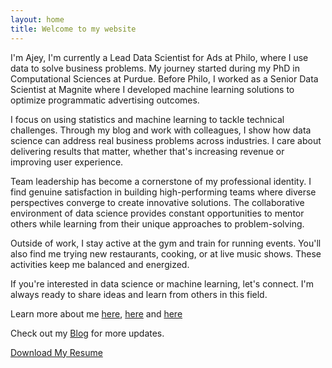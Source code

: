 ```yaml
---
layout: home
title: Welcome to my website
---
```


I'm Ajey, I'm currently a Lead Data Scientist for Ads at Philo, where I use data to solve business problems. My journey started during my PhD in Computational Sciences at Purdue. Before Philo, I worked as a Senior Data Scientist at Magnite where I developed machine learning solutions to optimize programmatic advertising outcomes.

I focus on using statistics and machine learning to tackle technical challenges. Through my blog and work with colleagues, I show how data science can address real business problems across industries. I care about delivering results that matter, whether that's increasing revenue or improving user experience. 

Team leadership has become a cornerstone of my professional identity. I find genuine satisfaction in building high-performing teams where diverse perspectives converge to create innovative solutions. The collaborative environment of data science provides constant opportunities to mentor others while learning from their unique approaches to problem-solving.

Outside of work, I stay active at the gym and train for running events. You'll also find me trying new restaurants, cooking, or at live music shows. These activities keep me balanced and energized.

If you're interested in data science or machine learning, let's connect. I'm always ready to share ideas and learn from others in this field.

Learn more about me [here](https://www.linkedin.com/in/ajey-venkataraman/), [here](https://www.magnite.com/blog/day-in-the-life-ajey-venkataraman-data-scientist/) and [here](https://scholar.google.com/citations?user=DGuRTZ4AAAAJ&hl=en&authuser=1)

Check out my [Blog](/blog/) for more updates.

[Download My Resume](/assets/Ajey_Venkataraman_2025.pdf)